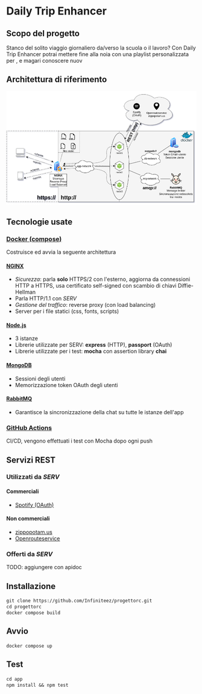 # Daily Trip Enhancer
## Scopo del progetto
Stanco del solito viaggio giornaliero da/verso la scuola o il lavoro? Con Daily Trip Enhancer potrai mettere fine alla noia con una playlist personalizzata per  , e magari conoscere nuov
## Architettura di riferimento
![Architettura](architettura.png)
## Tecnologie usate
### [Docker (compose)](https://www.docker.com/)
Costruisce ed avvia la seguente architettura
#### [NGINX](https://www.nginx.com/)
- *Sicurezza*: parla **solo** HTTPS/2 con l'esterno, aggiorna da connessioni HTTP a HTTPS, usa certificato self-signed con scambio di chiavi Diffie-Hellman
- Parla HTTP/1.1 con *SERV*
- *Gestione del traffico*: reverse proxy (con load balancing)
- Server per i file statici (css, fonts, scripts)
#### [Node.js](https://nodejs.org/)
- 3 istanze
- Librerie utilizzate per SERV: **express** (HTTP), **passport** (OAuth)
- Librerie utilizzate per i test: **mocha** con assertion library **chai**
#### [MongoDB](https://www.mongodb.com/)
- Sessioni degli utenti
- Memorizzazione token OAuth degli utenti
#### [RabbitMQ](https://www.rabbitmq.com/)
- Garantisce la sincronizzazione della chat su tutte le istanze dell'app
### [GitHub Actions](https://github.com/features/actions)
CI/CD, vengono effettuati i test con Mocha dopo ogni push

## Servizi REST
### Utilizzati da *SERV*
#### Commerciali
- [Spotify (OAuth)](https://developer.spotify.com/)
#### Non commerciali
- [zippopotam.us](https://www.zippopotam.us/)
- [Openrouteservice](https://openrouteservice.org/)
### Offerti da *SERV*
TODO: aggiungere con apidoc
## Installazione
```console
git clone https://github.com/Infiniteez/progettorc.git
cd progettorc
docker compose build
```
## Avvio
```console
docker compose up
```
## Test
```console
cd app
npm install && npm test
```